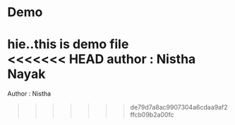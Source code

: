 # Demo
hie..this is demo file
<br>
<<<<<<< HEAD
author : Nistha Nayak
=======
Author : Nistha
>>>>>>> de79d7a8ac9907304a6cdaa9af2ffcb09b2a00fc
